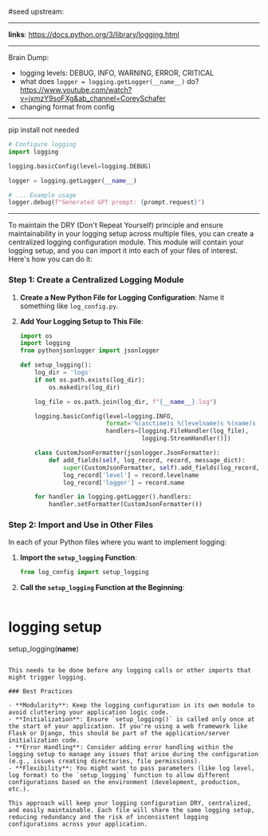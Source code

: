 #seed 
upstream:

---

**links**: https://docs.python.org/3/library/logging.html

---

Brain Dump: 

- logging levels:  DEBUG, INFO, WARNING, ERROR, CRITICAL
- what does `logger = logging.getLogger(__name__)` do? https://www.youtube.com/watch?v=jxmzY9soFXg&ab_channel=CoreySchafer
- changing format from config 

---
pip install not needed 

```python
# Configure logging
import logging

logging.basicConfig(level=logging.DEBUG)

logger = logging.getLogger(__name__)

# ... Example usage 
logger.debug(f"Generated GPT prompt: {prompt.request}")
```

--- 




To maintain the DRY (Don't Repeat Yourself) principle and ensure maintainability in your logging setup across multiple files, you can create a centralized logging configuration module. This module will contain your logging setup, and you can import it into each of your files of interest. Here's how you can do it:

### Step 1: Create a Centralized Logging Module

1. **Create a New Python File for Logging Configuration**: Name it something like `log_config.py`.

2. **Add Your Logging Setup to This File**:
   ```python
   import os
   import logging
   from pythonjsonlogger import jsonlogger

   def setup_logging():
       log_dir = 'logs'
       if not os.path.exists(log_dir):
           os.makedirs(log_dir)

       log_file = os.path.join(log_dir, f"{__name__}.log")

       logging.basicConfig(level=logging.INFO,
                           format='%(asctime)s %(levelname)s %(name)s %(message)s',
                           handlers=[logging.FileHandler(log_file),
                                     logging.StreamHandler()])

       class CustomJsonFormatter(jsonlogger.JsonFormatter):
           def add_fields(self, log_record, record, message_dict):
               super(CustomJsonFormatter, self).add_fields(log_record, record, message_dict)
               log_record['level'] = record.levelname
               log_record['logger'] = record.name

       for handler in logging.getLogger().handlers:
           handler.setFormatter(CustomJsonFormatter())
   ```

### Step 2: Import and Use in Other Files

In each of your Python files where you want to implement logging:

1. **Import the `setup_logging` Function**:
   ```python
   from log_config import setup_logging
   ```

2. **Call the `setup_logging` Function at the Beginning**:
   ```python
# logging setup
setup_logging(__name__)
   ```

   This needs to be done before any logging calls or other imports that might trigger logging.

### Best Practices

- **Modularity**: Keep the logging configuration in its own module to avoid cluttering your application logic code.
- **Initialization**: Ensure `setup_logging()` is called only once at the start of your application. If you're using a web framework like Flask or Django, this should be part of the application/server initialization code.
- **Error Handling**: Consider adding error handling within the logging setup to manage any issues that arise during the configuration (e.g., issues creating directories, file permissions).
- **Flexibility**: You might want to pass parameters (like log level, log format) to the `setup_logging` function to allow different configurations based on the environment (development, production, etc.).

This approach will keep your logging configuration DRY, centralized, and easily maintainable. Each file will share the same logging setup, reducing redundancy and the risk of inconsistent logging configurations across your application.